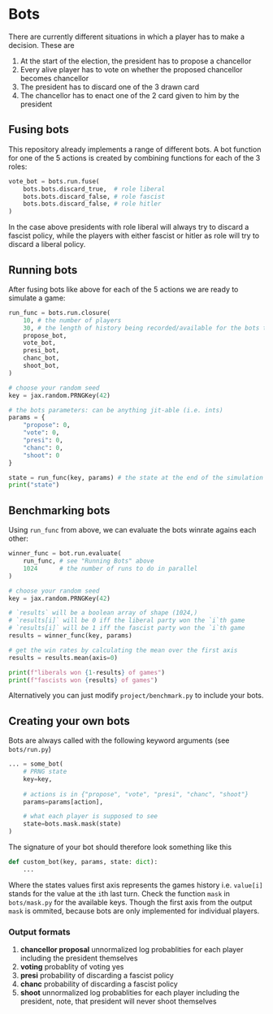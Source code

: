 # Bots

There are currently different situations in which a player has to make a decision. These are

1. At the start of the election, the president has to propose a chancellor
2. Every alive player has to vote on whether the proposed chancellor becomes chancellor
3. The president has to discard one of the 3 drawn card
4. The chancellor has to enact one of the 2 card given to him by the president

## Fusing bots

This repository already implements a range of different bots. A bot function for one of the 5 actions is created by combining functions for each of the 3 roles:

``` python
vote_bot = bots.run.fuse(
    bots.bots.discard_true,  # role liberal
    bots.bots.discard_false, # role fascist
    bots.bots.discard_false, # role hitler
)
```

In the case above presidents with role liberal will always try to discard a fascist policy, while the players with either fascist or hitler as role will try to discard a liberal policy.

## Running bots

After fusing bots like above for each of the 5 actions we are ready to simulate a game:

``` python
run_func = bots.run.closure(
    10, # the number of players
    30, # the length of history being recorded/available for the bots to see
    propose_bot,
    vote_bot,
    presi_bot,
    chanc_bot,
    shoot_bot,
)

# choose your random seed
key = jax.random.PRNGKey(42)

# the bots parameters: can be anything jit-able (i.e. ints)
params = {
    "propose": 0,
    "vote": 0,
    "presi": 0,
    "chanc": 0,
    "shoot": 0
}

state = run_func(key, params) # the state at the end of the simulation
print("state")
```

## Benchmarking bots

Using `run_func` from above, we can evaluate the bots winrate agains each other:

``` python
winner_func = bot.run.evaluate(
    run_func, # see "Running Bots" above
    1024      # the number of runs to do in parallel
)

# choose your random seed
key = jax.random.PRNGKey(42)

# `results` will be a boolean array of shape (1024,)
# `results[i]` will be 0 iff the liberal party won the `i`th game
# `results[i]` will be 1 iff the fascist party won the `i`th game
results = winner_func(key, params)

# get the win rates by calculating the mean over the first axis
results = results.mean(axis=0)

print(f"liberals won {1-results} of games")
print(f"fascists won {results} of games")
```

Alternatively you can just modify `project/benchmark.py` to include your bots.

## Creating your own bots

Bots are always called with the following keyword arguments (see `bots/run.py`)

``` python
... = some_bot(
    # PRNG state
    key=key,
    
    # actions is in {"propose", "vote", "presi", "chanc", "shoot"}
    params=params[action], 

    # what each player is supposed to see
    state=bots.mask.mask(state)
)
```

The signature of your bot should therefore look something like this

``` python
def custom_bot(key, params, state: dict):
    ...
```

Where the states values first axis represents the games history i.e. `value[i]` stands for the value at the `i`th last turn. Check the function `mask` in `bots/mask.py` for the available keys. Though the first axis from the output `mask` is ommited, because bots are only implemented for individual players.

### Output formats

1. __chancellor proposal__ unnormalized log probablities for each player including the president themselves
2. __voting__ probablity of voting yes
3. __presi__ probability of discarding a fascist policy
4. __chanc__ probability of discarding a fascist policy
5. __shoot__ unnormalized log probablities for each player including the president, note, that president will never shoot themselves

